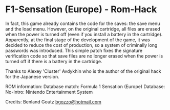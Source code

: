 # F1-Sensation (Europe) - Rom-Hack

In fact, this game already contains the code for the saves: the save menu and the load menu. However, on the original cartridge, all files are erased when the power is turned off (even if you install a battery in the cartridge). Apparently, at the final stage of the development of the game, it was decided to reduce the cost of production, so a system of criminally long passwords was introduced. This simple patch fixes the signature verification code so that save files are no longer erased when the power is turned off if there is a battery in the cartridge.

Thanks to Alexey 'Cluster' Avdykhin who is the author of the original hack for the Japanese version.


ROM information:
Database match: Formula 1 Sensation (Europe)
Database: No-Intro: Nintendo Entertainment System

Credits:
Benland Goutz
bgozzo@hotmail.com
